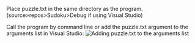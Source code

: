 Place puzzle.txt in the same directory as the program. (source>repos>Sudoku>Debug if using Visual Studio)

Call the program by command line or add the puzzle.txt argument to the arguments list in Visual Studio:
![Adding puzzle.txt to the arguments list](https://i.imgur.com/2rBTM1r.png)

